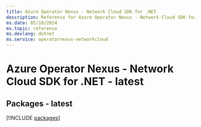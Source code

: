 ```yaml
---
title: Azure Operator Nexus - Network Cloud SDK for .NET
description: Reference for Azure Operator Nexus - Network Cloud SDK for .NET
ms.date: 05/10/2024
ms.topic: reference
ms.devlang: dotnet
ms.service: operatornexus-networkcloud
---
```

# Azure Operator Nexus - Network Cloud SDK for .NET - latest
## Packages - latest
[!INCLUDE [packages](operator-nexus---network-cloud-index.md)]